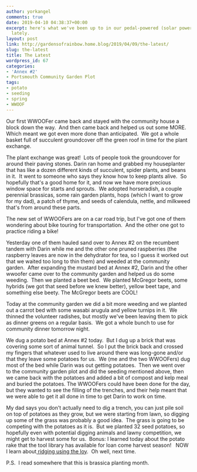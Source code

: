 ```yaml
---
author: yorkangel
comments: true
date: 2019-04-10 04:38:37+00:00
excerpt: here's what we've been up to in our pedal-powered (solar powered) garden
  lately.
layout: post
link: http://gardensofrainbow.home.blog/2019/04/09/the-latest/
slug: the-latest
title: The Latest
wordpress_id: 67
categories:
- 'Annex #2'
- Portsmouth Community Garden Plot
tags:
- potato
- seeding
- spring
- WWOOF
---
```


Our first WWOOFer came back and stayed with the community house a block down the way.  And then came back and helped us out some MORE.  Which meant we got even more done than anticipated.  We got a whole basket full of succulent groundcover off the green roof in time for the plant exchange.

The plant exchange was great!  Lots of people took the groundcover for around their paving stones. Darin ran home and grabbed my houseplanter that has like a dozen different kinds of succulent, spider plants, and beans in it.  It went to someone who says they know how to keep plants alive.  So hopefully that's a good home for it, and now we have more precious window space for starts and sprouts.  We adopted horseradish, a couple perennial brassicas, some rain garden plants, hops (which I want to grow for my dad), a patch of thyme, and seeds of calendula, nettle, and milkweed that's from around these parts.

The new set of WWOOFers are on a car road trip, but I've got one of them wondering about bike touring for transportation.  And the other one got to practice riding a bike!

Yesterday one of them hauled sand over to Annex #2 on the recumbent tandem with Darin while me and the other one pruned raspberries (the raspberry leaves are now in the dehydrator for tea, so I guess it worked out that we waited too long to thin them) and weeded at the community garden.  After expanding the mustard bed at Annex #2, Darin and the other wwoofer came over to the community garden and helped us do some weeding.  Then we planted a beet bed.  We planted McGregor beets, some hybrids (we got that seed before we knew better), yellow beet tape, and something else beety. The McGregor beets are COOL!

Today at the community garden we did a bit more weeding and we planted out a carrot bed with some wasabi arugula and yellow turnips in it.  We thinned the volunteer radishes, but mostly we've been leaving them to pick as dinner greens on a regular basis.  We got a whole bunch to use for community dinner tomorrow night.

We dug a potato bed at Annex #2 today.  But I dug up a brick that was covering some sort of animal tunnel.  So I put the brick back and crossed my fingers that whatever used to live around there was long-gone and/or that they leave some potatoes for us.  We (me and the two WWOOFers) dug most of the bed while Darin was out getting potatoes.  Then we went over to the community garden plot and did the seeding mentioned above, then we came back with the potatoes and added a bit of compost and kelp meal and buried the potatoes. The WWOOFers could have been done for the day, but they wanted to see the filling of the trenches, and their help meant that we were able to get it all done in time to get Darin to work on time.

My dad says you don't actually need to dig a trench, you can just pile soil on top of potatoes as they grow, but we were starting from lawn, so digging up some of the grass was probably a good idea.  The grass is going to be competing with the potatoes as it is.  But we planted 32 seed potatoes, so hopefully even with potential digging animals and lawny competition, we might get to harvest some for us.  Bonus: I learned today about the potato rake that the tool library has available for loan come harvest season!   NOW I learn about[ ridging using the loy](https://en.wikipedia.org/wiki/Loy_(spade)).  Oh well, next time.

P.S.  I read somewhere that this is brassica planting month.
